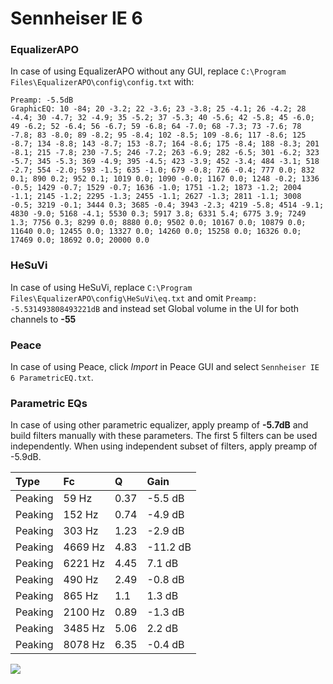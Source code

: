 # Sennheiser IE 6

### EqualizerAPO
In case of using EqualizerAPO without any GUI, replace `C:\Program Files\EqualizerAPO\config\config.txt`
with:
```
Preamp: -5.5dB
GraphicEQ: 10 -84; 20 -3.2; 22 -3.6; 23 -3.8; 25 -4.1; 26 -4.2; 28 -4.4; 30 -4.7; 32 -4.9; 35 -5.2; 37 -5.3; 40 -5.6; 42 -5.8; 45 -6.0; 49 -6.2; 52 -6.4; 56 -6.7; 59 -6.8; 64 -7.0; 68 -7.3; 73 -7.6; 78 -7.8; 83 -8.0; 89 -8.2; 95 -8.4; 102 -8.5; 109 -8.6; 117 -8.6; 125 -8.7; 134 -8.8; 143 -8.7; 153 -8.7; 164 -8.6; 175 -8.4; 188 -8.3; 201 -8.1; 215 -7.8; 230 -7.5; 246 -7.2; 263 -6.9; 282 -6.5; 301 -6.2; 323 -5.7; 345 -5.3; 369 -4.9; 395 -4.5; 423 -3.9; 452 -3.4; 484 -3.1; 518 -2.7; 554 -2.0; 593 -1.5; 635 -1.0; 679 -0.8; 726 -0.4; 777 0.0; 832 0.1; 890 0.2; 952 0.1; 1019 0.0; 1090 -0.0; 1167 0.0; 1248 -0.2; 1336 -0.5; 1429 -0.7; 1529 -0.7; 1636 -1.0; 1751 -1.2; 1873 -1.2; 2004 -1.1; 2145 -1.2; 2295 -1.3; 2455 -1.1; 2627 -1.3; 2811 -1.1; 3008 -0.5; 3219 -0.1; 3444 0.3; 3685 -0.4; 3943 -2.3; 4219 -5.8; 4514 -9.1; 4830 -9.0; 5168 -4.1; 5530 0.3; 5917 3.8; 6331 5.4; 6775 3.9; 7249 1.3; 7756 0.3; 8299 0.0; 8880 0.0; 9502 0.0; 10167 0.0; 10879 0.0; 11640 0.0; 12455 0.0; 13327 0.0; 14260 0.0; 15258 0.0; 16326 0.0; 17469 0.0; 18692 0.0; 20000 0.0
```

### HeSuVi
In case of using HeSuVi, replace `C:\Program Files\EqualizerAPO\config\HeSuVi\eq.txt` and omit `Preamp:
-5.531493808493221dB` and instead set Global volume in the UI for both channels to **-55**

### Peace
In case of using Peace, click *Import* in Peace GUI and select `Sennheiser IE 6 ParametricEQ.txt`.

### Parametric EQs
In case of using other parametric equalizer, apply preamp of **-5.7dB** and build filters manually
with these parameters. The first 5 filters can be used independently.
When using independent subset of filters, apply preamp of -5.9dB.

| Type    | Fc      |    Q | Gain     |
|:--------|:--------|:-----|:---------|
| Peaking | 59 Hz   | 0.37 | -5.5 dB  |
| Peaking | 152 Hz  | 0.74 | -4.9 dB  |
| Peaking | 303 Hz  | 1.23 | -2.9 dB  |
| Peaking | 4669 Hz | 4.83 | -11.2 dB |
| Peaking | 6221 Hz | 4.45 | 7.1 dB   |
| Peaking | 490 Hz  | 2.49 | -0.8 dB  |
| Peaking | 865 Hz  | 1.1  | 1.3 dB   |
| Peaking | 2100 Hz | 0.89 | -1.3 dB  |
| Peaking | 3485 Hz | 5.06 | 2.2 dB   |
| Peaking | 8078 Hz | 6.35 | -0.4 dB  |

![](https://raw.githubusercontent.com/jaakkopasanen/AutoEq/master/results/innerfidelity/sbaf-serious/Sennheiser%20IE%206/Sennheiser%20IE%206.png)